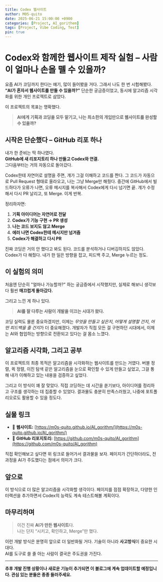```yaml
---
title: Codex 웹사이트
author: M0S-quito
date: 2025-06-21 15:00:00 +0900
categories: [Project, AI_gorithem]
tags: [Project, Vibe Coding, Test]
pin: true
---
```


# Codex와 함께한 웹사이트 제작 실험 – 사람이 얼마나 손을 뗄 수 있을까?

요즘 AI가 코딩까지 한다는 얘기, 많이 들어봤을 거다. 그래서 나도 한 번 시험해봤다. **“AI가 혼자서 웹사이트를 만들 수 있을까?”** 단순한 궁금증이었고, 동시에 알고리즘 시각화를 위한 개인 프로젝트로 삼았다.

이 프로젝트의 목표는 명확했다.  
> **AI에게 기획과 코딩을 모두 맡기고, 나는 최소한의 개입만으로 웹사이트를 완성할 수 있을까?**

## 시작은 단순했다 – GitHub 리포 하나

내가 한 준비는 딱 하나였다.  
**GitHub에 새 리포지토리 하나 만들고 Codex와 연결.**  
그다음부터는 거의 자동으로 돌아갔다.

Codex한테 자연어로 설명을 주면, 걔가 그걸 이해하고 코드를 짠다. 그 코드가 자동으로 Pull Request 형태로 올라오고, 나는 그냥 Merge만 해줬다. 중간에 GitHub에서 빌드하다가 오류가 나면, 오류 메시지를 복사해서 Codex에게 다시 넘기면 끝. 걔가 수정해서 다시 PR 날리고, 또 Merge. 이게 반복.

정리하자면:

1. **기획 아이디어는 자연어로 전달**
2. **Codex가 기능 구현 → PR 생성**
3. **나는 코드 보지도 않고 Merge**
4. **에러 나면 Codex한테 메시지만 넘겨줌**
5. **Codex가 해결하고 다시 PR**

진짜 코딩은 거의 안 했다고 봐도 된다. 코드를 분석하거나 디버깅하지도 않았다. Codex가 다 해줬다. 내가 한 일은 방향을 잡고, 피드백 주고, Merge 누르는 정도.

## 이 실험의 의미

처음엔 단순히 "얼마나 가능할까?" 하는 궁금증에서 시작했지만, 실제로 해보니 생각보다 훨씬 **매끄럽게 돌아갔다.**

그리고 느낀 게 하나 있다.  
> **AI를 잘 다루는 사람이 개발을 이끄는 시대가 왔다.**

코딩 실력도 물론 중요하겠지만, 이제는 *무엇을 만들고 싶은지*, *어떻게 설명할 건지*, *어떤 피드백을 줄 건지*가 더 중요해졌다. 개발자가 직접 모든 걸 구현하던 시대에서, 이제는 AI와 협업하는 방향으로 전환되고 있다는 걸 몸소 느꼈다.

## 알고리즘 시각화, 그리고 공부

이 프로젝트의 최종 목적은 알고리즘을 시각화하는 웹사이트를 만드는 거였다. 버블 정렬, 퀵 정렬, 이진 탐색 같은 알고리즘을 눈으로 확인할 수 있게 만들고 싶었고, 그걸 통해 내가 이해하고 있는 내용을 검증하고 싶었다.

그리고 이 방식이 꽤 잘 맞았다. 직접 코딩하는 데 시간을 쏟기보다, 아이디어를 정리하고 구조를 생각하는 데 집중할 수 있었다. 결과물도 충분히 만족스러웠고, 나중에 포트폴리오로도 활용할 수 있을 정도다.

## 실물 링크

- 🔗 **웹사이트:** [https://m0s-quito.github.io/AI_gorithm/](https://m0s-quito.github.io/AI_gorithm/)  
- 💾 **GitHub 리포지토리:** [https://github.com/m0s-quito/AI_gorithm](https://github.com/m0s-quito/AI_gorithm)

직접 확인해보고 싶다면 위 링크로 들어가서 결과물을 보자. 페이지가 간단하더라도, 전 과정을 AI가 주도했다는 점에서 의미가 크다.

## 앞으로

이 방식으로 더 많은 알고리즘을 시각화할 생각이다. 페이지를 점점 확장하고, 다양한 인터랙션을 추가하면서 Codex의 능력도 계속 테스트해볼 계획이다.

## 마무리하며

> 이건 진짜 **AI가 만든 웹사이트**다.  
> 나는 단지 “시키고, 확인하고, Merge”만 했다.

이런 개발 방식은 분명히 앞으로 더 일반화될 거다. 기술이 아니라 **사고방식**이 중요한 시대다.  
AI를 도구로 쓸 줄 아는 사람이 결국은 주도권을 가진다.

---

**추후 개발 진행 상황이나 새로운 기능이 추가되면 이 블로그에 계속 업데이트할 예정입니다. 관심 있는 분들은 종종 들러주세요.**
